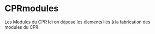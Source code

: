 # CPRmodules
Les Modules du CPR
Ici on dépose les élements liés à la fabrication des modules du CPR
